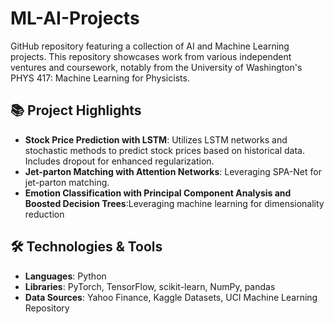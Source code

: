 # ML-AI-Projects

GitHub repository featuring a collection of AI and Machine Learning projects. This repository showcases work from various independent ventures and coursework, notably from the University of Washington's PHYS 417: Machine Learning for Physicists.

## 📚 Project Highlights

- **Stock Price Prediction with LSTM**: Utilizes LSTM networks and stochastic methods to predict stock prices based on historical data. Includes dropout for enhanced regularization.
- **Jet-parton Matching with Attention Networks**: Leveraging SPA-Net for jet-parton matching.
- **Emotion Classification with Principal Component Analysis and Boosted Decision Trees**:Leveraging machine learning for dimensionality reduction

## 🛠️ Technologies & Tools

- **Languages**: Python
- **Libraries**: PyTorch, TensorFlow, scikit-learn, NumPy, pandas
- **Data Sources**: Yahoo Finance, Kaggle Datasets, UCI Machine Learning Repository
